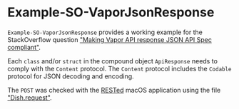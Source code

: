 # Example-SO-VaporJsonResponse

`Example-SO-VaporJsonResponse` provides a working example for the StackOverflow question ["Making Vapor API response JSON API Spec compliant"](https://stackoverflow.com/questions/52232746/making-vapor-api-response-json-api-spec-compliant).


Each `class` and/or `struct` in the compound object `ApiResponse` needs to comply with the `Content` protocol. The `Content` protocol includes the `Codable` protocol for JSON decoding and encoding. 

The `POST` was checked with the [RESTed](https://itunes.apple.com/us/app/rested-simple-http-requests/id421879749) macOS application using the file ["Dish.request"](Dish.request).

